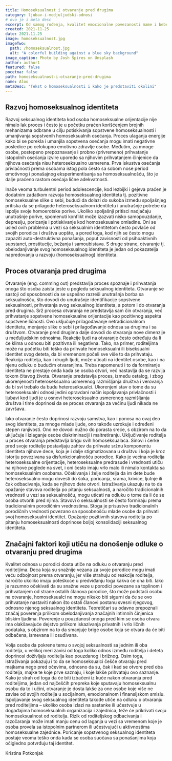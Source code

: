 ```yaml
---
title: Homoseksualnost i otvaranje pred drugima
category: ljubav-i-medjuljudski-odnosi
# ovo je i meta desc
excerpt: Od samog rođenja, kvalitet emocionalne povezanosti mame i bebe (ili primarnog staratelja) od izuzetnog je značaja za formiranje ličnosti...
created: 2021-11-25
date: 2021.11.25
image: homoseksualnost.jpg
imageTwo:
  path: /homoseksualnost.jpg
  alt: "A colorful building against a blue sky background"
image_caption: Photo by Josh Spires on Unsplash
author: author1
featured: false
pocetna: false
path: homoseksualnost-i-otvaranje-pred-drugima
name: Aloo
metaDesc: "Tekst o homoseksualnosti i kako je predstaviti okolini"
---
```



## Razvoj homoseksualnog identiteta

Razvoj seksualnog identiteta kod osoba homoseksualne orijentacije nije nimalo lak proces i često je u početku praćen korišćenjem brojnih mehanizama odbrane u cilju potiskivanja sopstvene homoseksualnosti i umanjivanja sopstvenih homoseksualnih osećanja. Proces ulaganja energije kako bi se porekla i umanjila sopstvena osećanja mogu imati negativne posledice po celokupno emotivno zdravlje osobe. Međutim, za mnoge osobe, postepeno prepoznavanje i probno (privremeno) prihvatanje istopolnih osećanja izvire uporedo sa njihovim prihvatanjem činjenice da njihova osećanja nisu heteroseksualno usmerena. Prva iskustva osećanja privlačnosti prema osobama istog pola često sa sobom nose period emotivnog i ponašajnog eksperimentisanja sa homoseksualnošću, što je dalje praćeno rastom osećaja lične adekvatnosti.

Inače veoma turbulentni period adolescencije, kod lezbijki i gejeva praćen je dodatnim zadatkom razvoja homoseksualnog identiteta tj. pozitivne homoseksualne slike o sebi, budući da dolazi do sukoba između spoljašnjeg pritiska da se prilagode heteroseksualnom identitetu i unutrašnje potrebe da ispolje svoje homoerotske porive. Ukoliko spoljašnji pritisci nadjačaju unutrašnje porive, spomenuti konflikt može izazvati nisko samopouzdanje, depresiju, poricanje i potiskivanje kod homoseksualne omladine. Oni se usled ovih problema u vezi sa seksualnim identitetom često povlače od svojih porodica i društva uopšte, a pored toga, kod njih se često mogu zapaziti auto-destruktivna ponašanja, poput zavisnosti od psihoaktivnih supstanci, prostitucije, bežanja i samoubistava. S druge strane, otvaranje tj. obelodanjivanje svog homoseksualnog identiteta je jedan od pokazatelja napredovanja u razvoju (homoseksualnog) identiteta. 

## Proces otvaranja pred drugima

Otvaranje (eng. comming out) predstavlja proces spoznaje i prihvatanja onoga što osoba zaista jeste u pogledu seksualnog identiteta. Otvaranje se sastoji od sposobnosti da se uspešno razreši unutrašnja borba sa seksualnošću, što dovodi do unutrašnje identifikacije sopstvene seksualnosti, prihvatanja svog seksualnog identiteta, a potom i do otvaranja pred drugima. Srž procesa otvaranja ne predstavlja sam čin otvaranja, već prihvatanje sopstvene homoseksualne orijentacije kao pozitivnog aspekta sopstvene ličnosti. Ovo uključuje prilagođavanje netradicionalnom identitetu, menjanje slike o sebi i prilagođavanje odnosa sa drugima i sa  društvom. Otvaranje pred drugima dalje dovodi do stvaranja nove dimenzije u međuljudskim odnosima. Reakcije ljudi na otvaranje često određuju da li će klima u odnosu biti pozitivna ili negativna. Tako, na primer, roditeljima može na početku biti teško da prihvate homoseksualni ili biseksualni identitet svog deteta, da bi vremenom počeli sve više to da prihvataju. Reakcija roditelja, kao i drugih ljudi, može uticati na identitet osobe, kao i na njenu odluku o budućim otvaranjima. Treba napomenuti i to da formiranje identiteta ne prestaje onda kada se osoba otvori, već nastavlja da se razvija tokom čitavog života. Otvaranje predstavlja proces, između ostalog, i zbog ukorenjenosti heteroseksualno usmerenog razmišljanja društva i verovanja da bi svi trebalo da budu heteroseksualci. Ukorenjeni stav o tome da su heteroseksualni odnosi jedini opravdani način ispoljavanja privlačnosti i ljubavi kod ljudi je u osnovi heteroseksualno usmerenog razmišljanja društva i time doprinosi da se proces otvaranja za većinu ljudi nikada ne završava. 

Iako otvaranje često doprinosi razvoju samstva, kao i ponosa na ovaj deo svog identiteta, za mnoge mlade ljude, ono takođe uzrokuje i određeni stepen ranjivosti. Ono ne dovodi nužno do porasta sreće, s obzirom na to da uključuje i izlaganje osobe diskriminaciji i maltretiranju. Uključivanje roditelja u proces otvaranja predstavlja brigu svih homoseksualaca. Sinovi i ćerke pred svoje roditelje postavljaju zahtev da prihvate sržnu komponentu identiteta njihove dece, koja je i dalje stigmatizovana u društvu i koja je kroz istoriju povezivana sa disfunkcionalnošću porodice. Kako je većina roditelja heteroseksualne orijentacije, heteroseksualne predrasude i vrednosti utiču na njihove poglede na svet, i oni često imaju vrlo malo ili nimalo kontakta sa homoseksualnim osobama. Očekivanja i želje roditelja da im dete bude heteroseksualno mogu dovesti do šoka, poricanja, srama, krivice, ljutnje ili čak odbacivanja, kada se njihovo dete otvori. Istraživanja ukazuju na to da opažanje stavova roditelja po pitanju seksualnosti, a naročito tradicionalnih vrednosti u vezi sa seksualnošću, mogu uticati na odluku o tome da li će se osoba otvoriti pred njima. Stavovi o seksualnosti se često formiraju prema tradicionalnim porodičnim vrednostima. Stoga je prisustvo tradicionalnih porodičnih vrednosti povezano sa sposobnošću mlade osobe da prihvati svoj homoseksualni identitet. Opažanje pozitivnih stavova roditelja po pitanju homoseksualnosti doprinose boljoj konsolidaciji seksualnog identiteta. 

## Značajni faktori koji utiču na donošenje odluke o otvaranju pred drugima

Kvalitet odnosa u porodici dosta utiče na odluku o otvaranju pred roditeljima. Deca koja su snažnije vezana za svoje porodice mogu imati veću odbojnost prema otvaranju, jer više strahuju od reakcije roditelja, naročito ukoliko imaju poteškoće u predviđanju toga kakva će ona biti. Iako je razumno očekivati da su snažne veze u porodici povezane sa toplinom i prihvatanjem od strane ostalih članova porodice, što može podstaći osobu na otvaranje, homoseksualci ne mogu nikako biti sigurni da će se ovo prihvatanje nastaviti nakon što ostali članovi postanu svesni njegovog, odnosno njenog seksualnog identiteta. Teoretičari su odavno prepoznali značaj poverenja prilikom obelodanjivanja značajnih intimnih činjenica bliskim ljudima. Poverenje u pouzdanost onoga pred kim se osoba otvara ima olakšavajuće dejstvo prilikom iskazivanja privatnih i vrlo ličnih podataka, s obzirom na to da smanjuje brige osobe koja se otvara da će biti odbačena, ismevana ili osuđivana.

Volja osobe da pokrene temu o svojoj seksualnosti sa jednim ili oba roditelja, u velikoj meri zavisi od toga koliko odnos između roditelja i deteta doprinosi doživljaju roditelja kao pouzdanog i brižnog. Osim toga, istraživanja pokazuju i to da se homoseksualci češće otvaraju pred majkama nego pred očevima, odnosno da su, čak i kad se otvore pred oba roditelja, majke te koje prve saznaju, i koje lakše prihvataju ovo saznanje. Kako je strah od toga da će biti izbačeni iz kuće nakon otvaranja pred roditeljima, jedan od najčešćih prepreka koje sputavaju homoseksualnu osobu da to i učini, otvaranje je dosta lakše za one osobe koje više ne zavise od svojih roditelja u socijalnom, emocionalnom i finansijskom smislu. Ispoljavanje svog seksualnog identiteta takođe utiče na odluku o otvaranju pred roditeljima – ukoliko osoba izlazi na sastanke ili učestvuje u događajima homoseksualnih organizacija i zajednica, teže će prikrivati svoju homoseksualnost od roditelja. Rizik od roditeljskog odbacivanja i razočaranja može imati manju cenu od laganja u vezi sa vremenom koje je osoba provela sa istopolnim partnerom ili učestvujući u aktivnostima homoseksualne zajednice. Poricanje sopstvenog seksualnog identiteta postaje veoma teško onda kada se osoba suočava sa ponašanjima koja očigledno potvrđuju taj identitet.


Kristina Potkonjak
